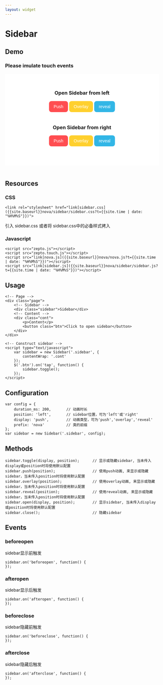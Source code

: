 ```yaml
---
layout: widget
---
```


# Sidebar

## Demo
### Please imulate touch events

<link rel="stylesheet" href="{{site.baseurl}}nova/sidebar/sidebar.css?t={{site.time | date: "%H%M%S"}}" />
<div>
<style type="text/css">
    .page {
        position: relative;
        background-color: white;
        overflow: hidden;
        text-align: center;
    }

    .side {
        width: 220px;
    }

    .side img {
    }

    .cont {
        height: 300px;
        background-color: white;
        padding: 30px 20px;
        box-sizing: border-box;
        -webkit-box-sizing: border-box;
    }

    .btn1, .btn2 {
        -webkit-appearance: none;
        background-color: #FF4D51;
        border: 0;
        color: #FFF;
        font-size: 14px;
        padding: 10px 15px;
        border-radius: 8px;
    }

    .yellow {
        background-color: #FFD02E;
    }

    .blue {
        background-color: #32B6E6;
    }
</style>
</div>

<div class="page">
    <div class="side">
        <img src="{{site.baseurl}}images/lovely.jpeg" alt="" />
    </div>
    <div class="cont">
        <p>
            <h3>Open Sidebar from left</h3>
            <button class="btn1" data-display="push">Push</button>
            <button class="btn1 yellow" data-display="overlay">Overlay</button>
            <button class="btn1 blue" data-display="reveal">reveal</button>
        </p>
        <p style="margin-top:40px;">
            <h3>Open Sidebar from right</h3>
            <button class="btn2" data-display="push">Push</button>
            <button class="btn2 yellow" data-display="overlay">Overlay</button>
            <button class="btn2 blue" data-display="reveal">reveal</button>
        </p>
    </div>
</div>

<script type="text/javascript" src="{{site.baseurl}}nova/nova.js?t={{site.time | date: "%H%M%S"}}"></script>
<script type="text/javascript" src="{{site.baseurl}}nova/sidebar/sidebar.js?t={{site.time | date: "%H%M%S"}}"></script>
<script type="text/javascript">
    var sidebar = new Sidebar('.side', {
        contentWrap: '.cont'
    });
    $('.btn1').on('tap', function() {
        sidebar.toggle($(this).data('display'));
    });
    $('.btn2').on('tap', function() {
        sidebar.toggle($(this).data('display'), 'right');
    });
</script>
<br />

## Resources

### CSS

    <link rel="stylesheet" href="link[sidebar.css]({{site.baseurl}}nova/sidebar/sidebar.css?t={{site.time | date: "%H%M%S"}})">

引入 sidebar.css 或者将 sidebar.css中的必备样式拷入

### Javascript

    <script src="zepto.js"></script>
    <script src="zepto.touch.js"></script>
    <script src="link[nova.js]({{site.baseurl}}nova/nova.js?t={{site.time | date: "%H%M%S"}})"></script>
    <script src="link[sidebar.js]({{site.baseurl}}nova/sidebar/sidebar.js?t={{site.time | date: "%H%M%S"}})"></script>

## Usage

    <!-- Page -->
    <div class="page">
        <!-- Sidebar -->
        <div class="sidebar">Sidebar</div>
        <!-- Content -->
        <div class="cont">
            <p>Content</p>
            <button class="btn">Click to open sidebar</button>
        </div>
    </div>

    <!-- Construct sidebar -->
    <script type="text/javascript">
        var sidebar = new Sidebar('.sidebar', {
            contentWrap: '.cont'
        });
        $('.btn').on('tap', function() {
            sidebar.toggle();
        });
    </script>

## Configuration
    var config = {
        duration_ms: 200,       // 动画时长
        position: 'left',       // sidebar位置，可为'left'或'right'
        display: 'push',        // 动画类型，可为'push','overlay','reveal'
        prefix: 'nova'          // 类的前缀
    };
    var sidebar = new Sidebar('.sidebar', config);

## Methods

    sidebar.toggle(display, position);      // 显示或隐藏sidebar, 当未传入display或position时将使用默认配置
    sidebar.push(position);                 // 使用push动画, 来显示或隐藏sidebar，当未传入position时将使用默认配置
    sidebar.overlay(position);              // 使用overlay动画, 来显示或隐藏sidebar，当未传入position时将使用默认配置
    sidebar.reveal(position);               // 使用reveal动画, 来显示或隐藏sidebar，当未传入position时将使用默认配置
    sidebar.open(display, position);        // 显示sidebar, 当未传入display或position时将使用默认配置
    sidebar.close();                        // 隐藏sidebar

## Events

### beforeopen
sidebar显示前触发

    sidebar.on('beforeopen', function() {
    });

### afteropen
sidebar显示后触发

    sidebar.on('afteropen', function() {
    });

### beforeclose
sidebar隐藏前触发

    sidebar.on('beforeclose', function() {
    });

### afterclose
sidebar隐藏后触发

    sidebar.on('afterclose', function() {
    });

